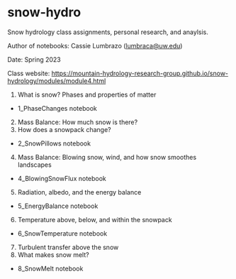# snow-hydro
Snow hydrology class assignments, personal research, and anaylsis. 

Author of notebooks: Cassie Lumbrazo (lumbraca@uw.edu)

Date: Spring 2023 

Class website: https://mountain-hydrology-research-group.github.io/snow-hydrology/modules/module4.html

1. What is snow? Phases and properties of matter
* 1_PhaseChanges notebook
2. Mass Balance: How much snow is there?
3. How does a snowpack change?
* 2_SnowPillows notebook
4. Mass Balance: Blowing snow, wind, and how snow smoothes landscapes
* 4_BlowingSnowFlux notebook
5. Radiation, albedo, and the energy balance
* 5_EnergyBalance notebook
6. Temperature above, below, and within the snowpack
* 6_SnowTemperature notebook
7. Turbulent transfer above the snow
8. What makes snow melt?
* 8_SnowMelt notebook
   
